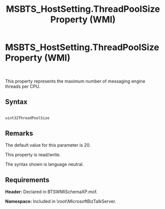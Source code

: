 ﻿---
title: MSBTS_HostSetting.ThreadPoolSize Property (WMI)
TOCTitle: MSBTS_HostSetting.ThreadPoolSize Property (WMI)
ms:assetid: 96299c40-e720-49e8-add8-6d4ae17d0fcd
ms:mtpsurl: https://msdn.microsoft.com/library/Aa577440(v=BTS.80)
ms:contentKeyID: 51529816
ms.date: 08/30/2017
mtps_version: v=BTS.80
---

# MSBTS\_HostSetting.ThreadPoolSize Property (WMI)

 

This property represents the maximum number of messaging engine threads per CPU.

## Syntax

```C#
  
uint32ThreadPoolSize  
```

## Remarks

The default value for this parameter is 20.

This property is read/write.

The syntax shown is language neutral.

## Requirements

**Header:** Declared in BTSWMISchemaXP.mof.

**Namespace:** Included in \\root\\MicrosoftBizTalkServer.

